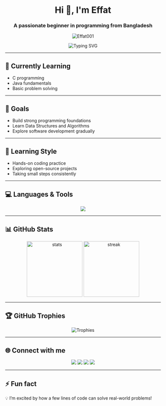 <h1 align="center">Hi 👋, I'm Effat</h1>
<h3 align="center">A passionate beginner in programming from Bangladesh</h3>

<!-- Profile Views -->
<p align="center">
  <img src="https://komarev.com/ghpvc/?username=Effat001&label=Profile%20views&color=0e75b6&style=flat" alt="Effat001" />
</p>

<!-- Typing Effect -->
<p align="center">
  <img src="https://readme-typing-svg.herokuapp.com?font=Fira+Code&weight=600&size=22&pause=1000&color=4C8EDA&center=true&vCenter=true&width=600&lines=Learning+Programming;Exploring+DSA;Love+Problem+Solving;Open+Source+Enthusiast" alt="Typing SVG" />
</p>

---

## 🌱 Currently Learning
- C programming  
- Java fundamentals  
- Basic problem solving  

---

## 🎯 Goals
- Build strong programming foundations  
- Learn Data Structures and Algorithms  
- Explore software development gradually  

---

## 🧠 Learning Style
- Hands-on coding practice  
- Exploring open-source projects  
- Taking small steps consistently  

---

## 💻 Languages & Tools
<p align="center">
  <img src="https://skillicons.dev/icons?i=c,java,python,html,css,js,bootstrap,git,github,vscode,canva" />
</p>

---

## 📊 GitHub Stats
<p align="center">
  <img src="https://github-readme-stats.vercel.app/api?username=Effat001&show_icons=true&theme=tokyonight" alt="stats" height="180"/>
  <img src="https://github-readme-streak-stats.herokuapp.com/?user=Effat001&theme=tokyonight" alt="streak" height="180"/>
</p>

---

## 🏆 GitHub Trophies
<p align="center">
  <img src="https://github-profile-trophy.vercel.app/?username=Effat001&theme=tokyonight&row=1&column=6" alt="Trophies" />
</p>

---

## 🌐 Connect with me
<p align="center">
  <a href="https://facebook.com/your_facebook" target="blank"><img src="https://img.shields.io/badge/Facebook-%231877F2.svg?&style=for-the-badge&logo=facebook&logoColor=white" /></a>
  <a href="https://instagram.com/your_instagram" target="blank"><img src="https://img.shields.io/badge/Instagram-%23E4405F.svg?&style=for-the-badge&logo=instagram&logoColor=white" /></a>
  <a href="https://linkedin.com/in/your_linkedin" target="blank"><img src="https://img.shields.io/badge/LinkedIn-%230077B5.svg?&style=for-the-badge&logo=linkedin&logoColor=white" /></a>
  <a href="mailto:your_email@gmail.com"><img src="https://img.shields.io/badge/Gmail-D14836.svg?&style=for-the-badge&logo=gmail&logoColor=white" /></a>
</p>

---

## ⚡ Fun fact
💡 I’m excited by how a few lines of code can solve real-world problems!
